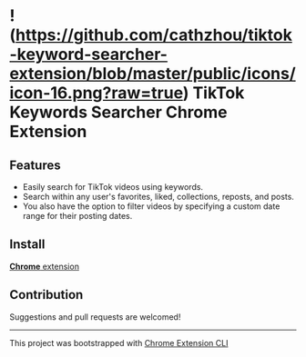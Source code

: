 # !(https://github.com/cathzhou/tiktok-keyword-searcher-extension/blob/master/public/icons/icon-16.png?raw=true) TikTok Keywords Searcher Chrome Extension

## Features

- Easily search for TikTok videos using keywords.
- Search within any user's favorites, liked, collections, reposts, and posts.
- You also have the option to filter videos by specifying a custom date range for their posting dates.

## Install

[**Chrome** extension]() <!-- TODO: Add chrome extension link inside parenthesis -->

## Contribution

Suggestions and pull requests are welcomed!

---

This project was bootstrapped with [Chrome Extension CLI](https://github.com/dutiyesh/chrome-extension-cli)

